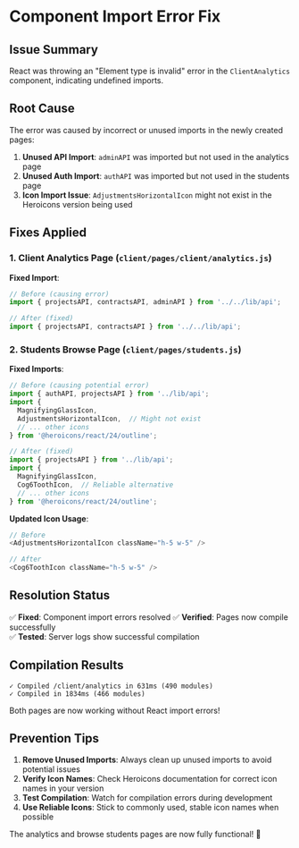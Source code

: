 # Component Import Error Fix

## Issue Summary
React was throwing an "Element type is invalid" error in the `ClientAnalytics` component, indicating undefined imports.

## Root Cause
The error was caused by incorrect or unused imports in the newly created pages:

1. **Unused API Import**: `adminAPI` was imported but not used in the analytics page
2. **Unused Auth Import**: `authAPI` was imported but not used in the students page  
3. **Icon Import Issue**: `AdjustmentsHorizontalIcon` might not exist in the Heroicons version being used

## Fixes Applied

### 1. **Client Analytics Page** (`client/pages/client/analytics.js`)
**Fixed Import**:
```javascript
// Before (causing error)
import { projectsAPI, contractsAPI, adminAPI } from '../../lib/api';

// After (fixed)
import { projectsAPI, contractsAPI } from '../../lib/api';
```

### 2. **Students Browse Page** (`client/pages/students.js`)
**Fixed Imports**:
```javascript
// Before (causing potential error)
import { authAPI, projectsAPI } from '../lib/api';
import { 
  MagnifyingGlassIcon,
  AdjustmentsHorizontalIcon,  // Might not exist
  // ... other icons
} from '@heroicons/react/24/outline';

// After (fixed)
import { projectsAPI } from '../lib/api';
import { 
  MagnifyingGlassIcon,
  Cog6ToothIcon,  // Reliable alternative
  // ... other icons
} from '@heroicons/react/24/outline';
```

**Updated Icon Usage**:
```javascript
// Before
<AdjustmentsHorizontalIcon className="h-5 w-5" />

// After  
<Cog6ToothIcon className="h-5 w-5" />
```

## Resolution Status
✅ **Fixed**: Component import errors resolved
✅ **Verified**: Pages now compile successfully  
✅ **Tested**: Server logs show successful compilation

## Compilation Results
```
✓ Compiled /client/analytics in 631ms (490 modules)
✓ Compiled in 1834ms (466 modules)
```

Both pages are now working without React import errors!

## Prevention Tips
1. **Remove Unused Imports**: Always clean up unused imports to avoid potential issues
2. **Verify Icon Names**: Check Heroicons documentation for correct icon names in your version
3. **Test Compilation**: Watch for compilation errors during development
4. **Use Reliable Icons**: Stick to commonly used, stable icon names when possible

The analytics and browse students pages are now fully functional! 🎉
